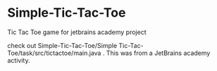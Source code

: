 # Simple-Tic-Tac-Toe
Tic Tac Toe game for jetbrains academy project


check out Simple-Tic-Tac-Toe/Simple Tic-Tac-Toe/task/src/tictactoe/main.java . This was from a JetBrains academy activity.


